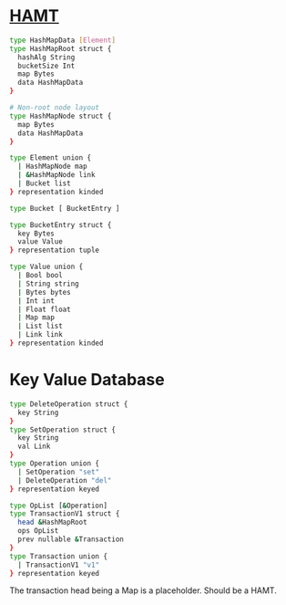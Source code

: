 # [HAMT](https://github.com/ipld/specs/blob/master/data-structures/hashmap.md)

```sh
type HashMapData [Element]
type HashMapRoot struct {
  hashAlg String
  bucketSize Int
  map Bytes
  data HashMapData
}

# Non-root node layout
type HashMapNode struct {
  map Bytes
  data HashMapData
}

type Element union {
  | HashMapNode map
  | &HashMapNode link
  | Bucket list
} representation kinded

type Bucket [ BucketEntry ]

type BucketEntry struct {
  key Bytes
  value Value
} representation tuple

type Value union {
  | Bool bool
  | String string
  | Bytes bytes
  | Int int
  | Float float
  | Map map
  | List list
  | Link link
} representation kinded
```

# Key Value Database

```sh
type DeleteOperation struct {
  key String
}
type SetOperation struct {
  key String
  val Link
}
type Operation union {
  | SetOperation "set"
  | DeleteOperation "del"
} representation keyed

type OpList [&Operation]
type TransactionV1 struct {
  head &HashMapRoot
  ops OpList
  prev nullable &Transaction
}
type Transaction union {
  | TransactionV1 "v1"
} representation keyed
```

The transaction head being a Map is a placeholder. Should be a HAMT.
